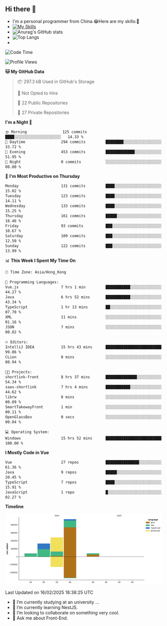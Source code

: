 ## Hi there 👋
- I'm a personal programmer from China.😂Here are my skills:🤔
- [![My Skills](https://skillicons.dev/icons?i=js,html,css,vue,typescript,java,golang)](https://skillicons.dev)
- ![Anurag's GitHub stats](https://github-readme-stats.vercel.app/api?username=FluffyChi-Xing&count_private=true&show_icons=true&theme=radical)
- ![Top Langs](https://github-readme-stats.vercel.app/api/top-langs/?username=FluffyChi-Xing)
- <!--START_SECTION:waka-->
![Code Time](http://img.shields.io/badge/Code%20Time-1%2C107%20hrs%2042%20mins-blue)

![Profile Views](http://img.shields.io/badge/Profile%20Views-0-blue)

**🐱 My GitHub Data** 

> 📦 297.3 kB Used in GitHub's Storage 
 > 
> 🚫 Not Opted to Hire
 > 
> 📜 22 Public Repositories 
 > 
> 🔑 27 Private Repositories 
 > 
**I'm a Night 🦉** 

```text
🌞 Morning                125 commits         ████░░░░░░░░░░░░░░░░░░░░░   14.33 % 
🌆 Daytime                294 commits         ████████░░░░░░░░░░░░░░░░░   33.72 % 
🌃 Evening                453 commits         █████████████░░░░░░░░░░░░   51.95 % 
🌙 Night                  0 commits           ░░░░░░░░░░░░░░░░░░░░░░░░░   00.00 % 
```
📅 **I'm Most Productive on Thursday** 

```text
Monday                   131 commits         ████░░░░░░░░░░░░░░░░░░░░░   15.02 % 
Tuesday                  123 commits         ████░░░░░░░░░░░░░░░░░░░░░   14.11 % 
Wednesday                133 commits         ████░░░░░░░░░░░░░░░░░░░░░   15.25 % 
Thursday                 161 commits         █████░░░░░░░░░░░░░░░░░░░░   18.46 % 
Friday                   93 commits          ███░░░░░░░░░░░░░░░░░░░░░░   10.67 % 
Saturday                 109 commits         ███░░░░░░░░░░░░░░░░░░░░░░   12.50 % 
Sunday                   122 commits         ███░░░░░░░░░░░░░░░░░░░░░░   13.99 % 
```


📊 **This Week I Spent My Time On** 

```text
🕑︎ Time Zone: Asia/Hong_Kong

💬 Programming Languages: 
Vue.js                   7 hrs 1 min         ███████████░░░░░░░░░░░░░░   44.27 % 
Java                     6 hrs 52 mins       ███████████░░░░░░░░░░░░░░   43.34 % 
TypeScript               1 hr 13 mins        ██░░░░░░░░░░░░░░░░░░░░░░░   07.70 % 
XML                      11 mins             ░░░░░░░░░░░░░░░░░░░░░░░░░   01.16 % 
JSON                     7 mins              ░░░░░░░░░░░░░░░░░░░░░░░░░   00.82 % 

🔥 Editors: 
IntelliJ IDEA            15 hrs 43 mins      █████████████████████████   99.06 % 
CLion                    8 mins              ░░░░░░░░░░░░░░░░░░░░░░░░░   00.94 % 

🐱‍💻 Projects: 
shortlink-front          8 hrs 37 mins       ██████████████░░░░░░░░░░░   54.34 % 
saas-shortlink           7 hrs 4 mins        ███████████░░░░░░░░░░░░░░   44.62 % 
librw                    8 mins              ░░░░░░░░░░░░░░░░░░░░░░░░░   00.89 % 
SmartTakewayFront        1 min               ░░░░░░░░░░░░░░░░░░░░░░░░░   00.11 % 
OpenGlassBox             0 secs              ░░░░░░░░░░░░░░░░░░░░░░░░░   00.04 % 

💻 Operating System: 
Windows                  15 hrs 52 mins      █████████████████████████   100.00 % 
```

**I Mostly Code in Vue** 

```text
Vue                      27 repos            ███████████████░░░░░░░░░░   61.36 % 
Java                     9 repos             █████░░░░░░░░░░░░░░░░░░░░   20.45 % 
TypeScript               7 repos             ████░░░░░░░░░░░░░░░░░░░░░   15.91 % 
JavaScript               1 repo              █░░░░░░░░░░░░░░░░░░░░░░░░   02.27 % 
```



**Timeline**

![Lines of Code chart](https://raw.githubusercontent.com/FluffyChi-Xing/FluffyChi-Xing/main/assets/bar_graph.png)


 Last Updated on 16/02/2025 18:38:25 UTC
<!--END_SECTION:waka-->
- 🔭 I’m currently studying at an university ...
- 🌱 I’m currently learning NestJS.
- 👯 I’m looking to collaborate on something very cool.
- 💬 Ask me about Front-End.
